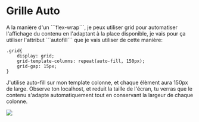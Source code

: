 <h1>Grille Auto</h1>
A la manière d'un ```flex-wrap```, je peux utiliser grid pour automatiser l'affichage du contenu en l'adaptant à la place disponible, je vais pour ça utiliser l'attribut ```autofill``` que je vais utiliser de cette manière:

```
.grid{
    display: grid;
    grid-template-columns: repeat(auto-fill, 150px);
    grid-gap: 15px;
}
```

J'utilise auto-fill sur mon template colonne, et chaque élèment aura 150px de large.
Observe ton localhost, et reduit la taille de l'écran, tu verras que le contenu s'adapte automatiquement tout en conservant la largeur de chaque colonne.

<img src="https://raw.githubusercontent.com/GuyVil1/Css-Grid---Bootstrap-prends-un-coup-de-vieux/master/Formation/img/grid007.png" />


